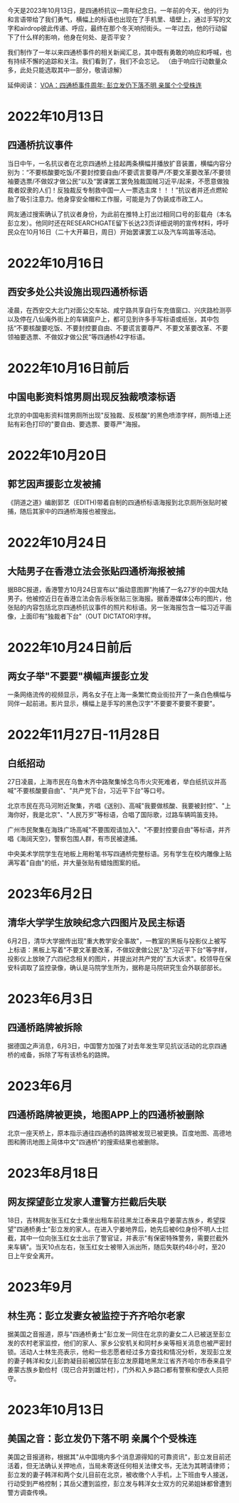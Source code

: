 今天是2023年10月13日，是四通桥抗议一周年纪念日。一年前的今天，他的行为和言语带给了我们勇气，横幅上的标语也出现在了手机里、墙壁上，通过手写的文字和airdrop彼此传递、呼应，最终在那个冬天响彻街头。一年过去，他的行动留下了什么样的影响，他身在何处、是否平安？

我们制作了一年以来四通桥事件的相关新闻汇总，其中既有勇敢的响应和呼喊，也有持续不懈的追踪和关注。我们看到了，我们不会忘记。
（由于响应行动数量众多，此处只能选取其中一部分，敬请谅解）

延伸阅读： [VOA：四通桥事件周年: 彭立发仍下落不明 亲属个个受株连](https://www.voachinese.com/amp/in-memory-of-anniversary-of-beijing-bridge-protest-incident-20231011/7306220.html)

# 2022年10月13日
## 四通桥抗议事件
当日中午，一名抗议者在北京四通桥上挂起两条横幅并播放扩音装置，横幅内容分别为：“不要核酸要吃饭/不要封控要自由/不要谎言要尊严/不要文革要改革/不要领袖要选票/不做奴才做公民”以及“罢课罢工罢免独裁国贼习近平/起来，不愿意做独裁者奴隶的人们！反独裁反专制救中国一人一票选主席！！！”抗议者并还点燃轮胎了吸引注意力。他身穿安全帽和工作服，可能是为了伪装成市政工人。

网友通过搜索确认了抗议者身份，为此前在推特上打出过相同口号的彭载舟（本名彭立发）。他同时还在RESEARCHGATE留下长达23页详细说明的宣传材料，呼吁民众在10月16日（二十大开幕日，周日）开始罢课罢工以及汽车鸣笛等活动。

# 2022年10月16日
## 西安多处公共设施出现四通桥标语
凌晨，在西安交大北门对面公交车站、咸宁路共享自行车充值窗口、兴庆路检测亭以及停在八仙庵外街上的车辆窗户上，都可见到许多手写标语或纸张，其中包括“不要核酸要吃饭、不要封控要自由、不要谎言要尊严、不要文革要改革、不要领袖要选票、不做奴才做公民”等四通桥42字标语。

# 2022年10月16日前后
## 中国电影资料馆男厕出现反独裁喷漆标语
北京的中国电影资料馆男厕所出现"反独裁、反核酸"的黑色喷漆字样，厕所墙上还贴有彩色打印的"要自由、要选票、要尊严"海报。

# 2022年10月20日
## 郭艺因声援彭立发被捕
《阴道之道》编剧郭艺（EDITH)带着自制的四通桥标语海报到北京厕所张贴时被捕，随后其家中的四通桥海报也被搜出。

# 2022年10月24日
## 大陆男子在香港立法会张贴四通桥海报被捕
据BBC报道，香港警方10月24日宣布以"煽动意图罪"拘捕了一名27岁的中国大陆男子。他被控近日在香港立法会告示板张贴三张海报。据香港媒体公布的图片，他张贴的内容包括北京四通桥抗议事件的照片和标语。另一张海报包含一幅习近平画像，上面印有"独裁者下台"（OUT DICTATOR)字样。

# 2022年10月24日前后
## 两女子举"不要要"横幅声援彭立发
一条网络流传的视频显示，两名女子在上海一条繁忙商业街拉开了一条白色横幅与同伴一起前进。影片显示，横幅上是手写的黑色汉字"不要要不要要不要要"。

# 2022年11月27日-11月28日
## 白纸招动
27日凌晨，上海市民在乌鲁木齐中路聚集悼念乌市火灾死难者，举白纸抗议并高喊"不要核酸要自由"、"共产党下台，习近平下台"等口号。

北京市民在亮马河附近聚集，齐唱《送别》、高喊"我要做核酸、我要被封控"、"上海你好，我是北京"、"人民万岁"等标语，合唱了国际歌，过路车辆鸣笛支持。

广州市民聚集在海珠广场高喊"不要围观请加入"、"不要封控要自由"等标语，并齐唱《海阔天空》，警察包围人群，有市民被逮捕。

中央美术学院学生在地板上用粉笔书写四通桥完整标语。另有学生在校内雕像上贴满写着"自由"的纸，并大量张贴有蜡烛图案的纸。

# 2023年6月2日
## 清华大学学生放映纪念六四图片及民主标语
6月2日，清华大学据传出现"重大教学安全事故"，一教室的黑板与投影仪上被写上标语：黑板上写着"不要文革要改革，不做奴隶做公民"及"习近平下台"等字样，投影仪上放映了六四纪念相关的图片，并提出对共产党的"五大诉求"。校领导在保安科调取了监控录像，确认是马院学生所为，据称是马院研究生会外联部部长。

# 2023年6月3日
## 四通桥路牌被拆除
据德国之声消息，6月3日，中国警方加强了对去年发生罕见抗议活动的北京四通桥的戒备，拆除了写有该桥名的路牌。

# 2023年6月
## 四通桥路牌被更换，地图APP上的四通桥被删除
北京一座天桥上，原本指示通往四通桥的路牌被发现已被更换。百度地图、高德地图和腾讯地图上简体中文"四通桥"的搜索结果也被删除。

# 2023年8月18日
## 网友探望彭立发家人遭警方拦截后失联
18日，吉林网友张玉红女士乘坐出租车前往黑龙江泰来县宁姜蒙古族乡，希望探望"四通桥勇士"彭立发的家人。在进入宁姜地界后，她先后被6位身份不明人士拦截，其中一位向张玉红女士出示了警官证，并表示"有保密特殊警务，需要拦截外来车辆"。当天10点左右，张玉红女士被带入派出所，随后失联约48小时，至20日上午安全离开。

# 2023年9月
## 林生亮：彭立发妻女被监控于齐齐哈尔老家
据美国之音报道，原与"四通桥勇士"彭立发一同住在北京的妻女二人已被送至彭立发的农村老家监控，他们的家人、家乡公安机关和同村乡亲等相关消息也被严密封锁。活动人士林生亮表示，他和一些志愿者经过多方查找和情况分析，发现彭立发的妻子韩洋和女儿彭韵凝目前被囚禁在彭立发原籍地黑龙江省齐齐哈尔市泰来县宁姜蒙古族乡勤俭村（现已合并到雄壮村），门外和入乡路口都有警察和便衣人员把守。

# 2023年10月13日
## 美国之音：彭立发仍下落不明 亲属个个受株连
美国之音报道称，根据其"从中国境内多个消息源得知的可靠资讯"，彭立发目前还活着，但无法确认关押地点，当局未寄送任何相关法律文书，无法为其聘请律师；彭立发的妻子韩洋和两个女儿目前在北京，被收缴个人手机，上下班由专人接送，行动受到严格控制；其岳父遭到监控，彭立发与韩洋女士双方的兄弟姐妹都曾遭到警方调查传唤。